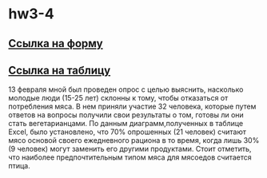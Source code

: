 # hw3-4
## [Ссылка на форму](https://docs.google.com/forms/d/1LHk1E3ZqOQxbpQI3Dj12crAsDk1A3VQF12r4PMQ0Ckw/edit)
## [Ссылка на таблицу](https://docs.google.com/spreadsheets/d/1nJVXw2r1o2ECOE5w111HAsE0jST8C3fAuHdCY6XVE9I/edit#gid=1187565634&fvid=994222013)
13 февраля мной был проведен опрос с целью выяснить, насколько молодые люди (15-25 лет) склонны к тому, чтобы отказаться от потребления мяса. В нем приняли участие 32 человека, которые путем ответов на вопросы получили свои результаты о том, готовы ли они стать вегетарианцами. По данным диаграмм,полученных в таблице Excel, было установлено, что 70% опрошенных (21 человек) считают мясо основой своего ежедневного рациона в то время, когда лишь 30% (9 человек) могут заменить его другими продуктами. Стоит отметить, что наиболее предпочтительным типом мяса для мясоедов считается птица.

